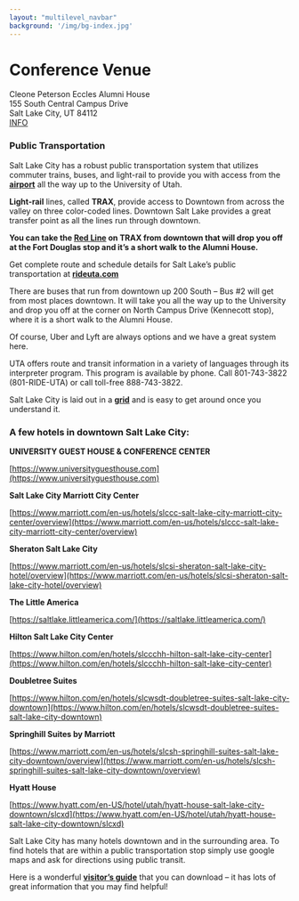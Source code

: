 ```yaml
---
layout: "multilevel_navbar"
background: '/img/bg-index.jpg'
---
```


# **Conference Venue**
Cleone Peterson Eccles Alumni House <br>
155 South Central Campus Drive <br>
Salt Lake City, UT 84112 <br>
[INFO](https://ecclesalumnihouse.utah.edu/)


### **Public Transportation**

Salt Lake City has a robust public transportation system that  utilizes commuter trains, buses, and light-rail to provide you with  access from the [**airport**](https://www.visitsaltlake.com/plan-your-visit/transportation/airports-airlines/) all the way up to the University of Utah.

**Light-rail** lines, called **TRAX**,  provide access to Downtown from across the valley on three color-coded  lines. Downtown Salt Lake provides a great transfer point as all the  lines run through downtown.

**You can take the [Red Line](https://www.rideuta.com/Rider-Tools/Schedules-and-Maps/703-Red-Line) on TRAX from downtown that will  drop you off at the Fort Douglas stop and it’s a short walk to the  Alumni House.**


Get complete route and schedule details for Salt Lake’s public transportation at [**rideuta.com**](http://www.rideuta.com/) 

There are buses that run from downtown up 200 South – Bus #2 will get from most places downtown. It will take you all the way up to the  University and drop you off at the corner on North Campus Drive  (Kennecott stop), where it is a short walk to the Alumni House.

Of course, Uber and Lyft are always options and we have a great system here.

UTA offers route and transit information in a variety of languages  through its interpreter program. This program is available by phone.  Call 801-743-3822 (801-RIDE-UTA) or call toll-free 888-743-3822.

Salt Lake City is laid out in a [**grid**](http://widestreetsofsaltlake.blogspot.com/2012/11/salt-lakes-grid-system-how-to.html) and is easy to get around once you understand it.


### **A few hotels in downtown Salt Lake City:**

**UNIVERSITY GUEST HOUSE & CONFERENCE CENTER**

[https://www.universityguesthouse.com](https://www.universityguesthouse.com)

**Salt Lake City Marriott City Center**

[https://www.marriott.com/en-us/hotels/slccc-salt-lake-city-marriott-city-center/overview](https://www.marriott.com/en-us/hotels/slccc-salt-lake-city-marriott-city-center/overview)

**Sheraton Salt Lake City**

[https://www.marriott.com/en-us/hotels/slcsi-sheraton-salt-lake-city-hotel/overview](https://www.marriott.com/en-us/hotels/slcsi-sheraton-salt-lake-city-hotel/overview)

**The Little America**

[https://saltlake.littleamerica.com/](https://saltlake.littleamerica.com/)

**Hilton Salt Lake City Center**

[https://www.hilton.com/en/hotels/slccchh-hilton-salt-lake-city-center](https://www.hilton.com/en/hotels/slccchh-hilton-salt-lake-city-center)

**Doubletree Suites**

[https://www.hilton.com/en/hotels/slcwsdt-doubletree-suites-salt-lake-city-downtown](https://www.hilton.com/en/hotels/slcwsdt-doubletree-suites-salt-lake-city-downtown)

**Springhill Suites by Marriott**

[https://www.marriott.com/en-us/hotels/slcsh-springhill-suites-salt-lake-city-downtown/overview](https://www.marriott.com/en-us/hotels/slcsh-springhill-suites-salt-lake-city-downtown/overview)

**Hyatt House**

[https://www.hyatt.com/en-US/hotel/utah/hyatt-house-salt-lake-city-downtown/slcxd](https://www.hyatt.com/en-US/hotel/utah/hyatt-house-salt-lake-city-downtown/slcxd)

Salt Lake City has many hotels downtown and in the surrounding area.  To find hotels that are within a public transportation stop simply use  google maps and ask for directions using public transit.

Here is a wonderful [**visitor’s guide**](https://www.bluetoad.com/publication/?m=43876&i=751010&p=6&ver=html5) that you can download – it has lots of great information that you may find helpful!

